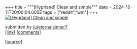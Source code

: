+++
title = """[Hyprland] Clean and simple"""
date = 2024-10-11T20:00:04.000Z
tags = ["reddit","wm"]
+++
[![[Hyprland] Clean and simple](https://b.thumbs.redditmedia.com/TuGWFJICuqI52-8c1eGd2OFNtUtn-zwEAXWh2Pe79FQ.jpg "[Hyprland] Clean and simple")](https://www.reddit.com/r/unixporn/comments/1g1ini6/hyprland_clean_and_simple/)

submitted by [/u/eternalsinner7](https://www.reddit.com/user/eternalsinner7)  
[\[link\]](https://www.reddit.com/gallery/1g1ini6) [\[comments\]](https://www.reddit.com/r/unixporn/comments/1g1ini6/hyprland_clean_and_simple/)

[[source]](https://www.reddit.com/r/unixporn/comments/1g1ini6/hyprland_clean_and_simple/)
